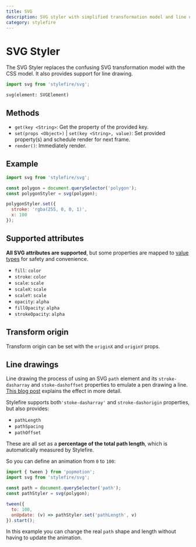 ```yaml
---
title: SVG
description: SVG styler with simplified transformation model and line drawing support.
category: stylefire
---
```


# SVG Styler

The SVG Styler replaces the confusing SVG transformation model with the CSS model. It also provides support for line drawing.

```javascript
import svg from 'stylefire/svg';
```

`svg(element: SVGElement)`

## Methods
- `get(key <String>`: Get the property of the provided key.
- `set(props <Object>)` | `set(key <String>, value)`: Set provided property(s) and schedule render for next frame.
- `render()`: Immediately render.

## Example

```javascript
import svg from 'stylefire/svg';

const polygon = document.querySelector('polygon');
const polygonStyler = svg(polygon);

polygonStyler.set({
  stroke: 'rgba(255, 0, 0, 1)',
  x: 100
});
```

## Supported attributes

**All SVG attributes are supported**, but some properties are mapped to [value types](/api/value-types) for safety and convenience.

- `fill`: `color`
- `stroke`: `color`
- `scale`: `scale`
- `scaleX`: `scale`
- `scaleY`: `scale`
- `opacity`: `alpha`
- `fillOpacity`: `alpha`
- `strokeOpacity`: `alpha`

## Transform origin

Transform origin can be set with the `originX` and `originY` props.

## Line drawings

Line drawing the process of using an SVG `path` element and its `stroke-dasharray` and `stoke-dashoffset` properties to emulate a pen drawing a line. [This blog post](https://css-tricks.com/svg-line-animation-works/) explains the effect in more detail.

Stylefire supports both`'stoke-dasharray'` and `stroke-dashorigin` properties, but also provides:

- `pathLength`
- `pathSpacing`
- `pathOffset`

These are all set as a **percentage of the total path length**, which is automatically measured by Stylefire.

So you can define an animation from `0` to `100`:

```javascript
import { tween } from 'popmotion';
import svg from 'stylefire/svg';

const path = document.querySelector('path');
const pathStyler = svg(polygon);

tween({
  to: 100,
  onUpdate: (v) => pathStyler.set('pathLength', v)
}).start();
```

In this example you can change the real `path` shape and length without having to update the animation.
